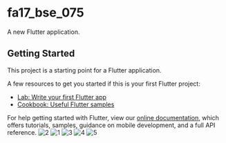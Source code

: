 # fa17_bse_075

A new Flutter application.

## Getting Started

This project is a starting point for a Flutter application.

A few resources to get you started if this is your first Flutter project:

- [Lab: Write your first Flutter app](https://flutter.dev/docs/get-started/codelab)
- [Cookbook: Useful Flutter samples](https://flutter.dev/docs/cookbook)

For help getting started with Flutter, view our
[online documentation](https://flutter.dev/docs), which offers tutorials,
samples, guidance on mobile development, and a full API reference.
![2](https://user-images.githubusercontent.com/58477980/101244249-1aee2900-3727-11eb-806a-b688c4ae86cb.PNG)
![1](https://user-images.githubusercontent.com/58477980/101244250-1cb7ec80-3727-11eb-94b1-2fbd75d4f2b0.PNG)
![3](https://user-images.githubusercontent.com/58477980/101244253-1f1a4680-3727-11eb-821f-eb76091657e1.PNG)
![4](https://user-images.githubusercontent.com/58477980/101244254-1fb2dd00-3727-11eb-9f14-0df65ff5f4f6.PNG)
![5](https://user-images.githubusercontent.com/58477980/101245752-da93a880-3730-11eb-9394-c89502d80d6d.PNG)
